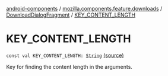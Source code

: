 [android-components](../../index.md) / [mozilla.components.feature.downloads](../index.md) / [DownloadDialogFragment](index.md) / [KEY_CONTENT_LENGTH](./-k-e-y_-c-o-n-t-e-n-t_-l-e-n-g-t-h.md)

# KEY_CONTENT_LENGTH

`const val KEY_CONTENT_LENGTH: `[`String`](https://kotlinlang.org/api/latest/jvm/stdlib/kotlin/-string/index.html) [(source)](https://github.com/mozilla-mobile/android-components/blob/master/components/feature/downloads/src/main/java/mozilla/components/feature/downloads/DownloadDialogFragment.kt#L50)

Key for finding the content length in the arguments.

